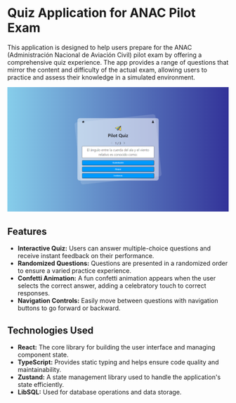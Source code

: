 # Quiz Application for ANAC Pilot Exam

This application is designed to help users prepare for the ANAC (Administración Nacional de Aviación Civil) pilot exam by offering a comprehensive quiz experience. The app provides a range of questions that mirror the content and difficulty of the actual exam, allowing users to practice and assess their knowledge in a simulated environment.

![PilotQuiz](src/assets/pilotquiz.png)

## Features

- **Interactive Quiz:** Users can answer multiple-choice questions and receive instant feedback on their performance.
- **Randomized Questions:** Questions are presented in a randomized order to ensure a varied practice experience.
- **Confetti Animation:** A fun confetti animation appears when the user selects the correct answer, adding a celebratory touch to correct responses.
- **Navigation Controls:** Easily move between questions with navigation buttons to go forward or backward.

## Technologies Used

- **React:** The core library for building the user interface and managing component state.
- **TypeScript:** Provides static typing and helps ensure code quality and maintainability.
- **Zustand:** A state management library used to handle the application's state efficiently.
- **LibSQL:** Used for database operations and data storage.